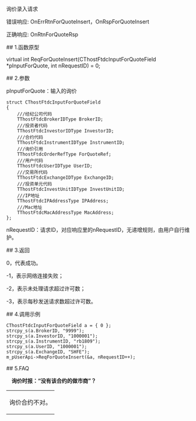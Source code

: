 <p>询价录入请求</p>
<p>错误响应: OnErrRtnForQuoteInsert，OnRspForQuoteInsert</p>
<p>正确响应: OnRtnForQuoteRsp</p>
<span class="anchor" id="3ce8db0e-885e-4833-8651-60876d9643de"></span>
## 1.函数原型
<p>virtual int ReqForQuoteInsert(CThostFtdcInputForQuoteField *pInputForQuote, int nRequestID) = 0;</p>
<span class="anchor" id="f5e68eea-4c1f-48bd-a5e9-1ea70b0468b4"></span>
## 2.参数
<p>pInputForQuote：输入的询价</p>
<pre><code>struct CThostFtdcInputForQuoteField
{
    ///经纪公司代码
    TThostFtdcBrokerIDType BrokerID;
    ///投资者代码
    TThostFtdcInvestorIDType InvestorID;
    ///合约代码
    TThostFtdcInstrumentIDType InstrumentID;
    ///询价引用
    TThostFtdcOrderRefType ForQuoteRef;
    ///用户代码
    TThostFtdcUserIDType UserID;
    ///交易所代码
    TThostFtdcExchangeIDType ExchangeID;
    ///投资单元代码
    TThostFtdcInvestUnitIDType InvestUnitID;
    ///IP地址
    TThostFtdcIPAddressType IPAddress;
    ///Mac地址
    TThostFtdcMacAddressType MacAddress;
};
</code></pre>
<p>nRequestID：请求ID，对应响应里的nRequestID，无递增规则，由用户自行维护。</p>
<span class="anchor" id="ea623e0a-95db-4ece-a3d4-b820f0744adb"></span>
## 3.返回
<p>0，代表成功。</p>
<p>-1，表示网络连接失败；</p>
<p>-2，表示未处理请求超过许可数；</p>
<p>-3，表示每秒发送请求数超过许可数。</p>
<span class="anchor" id="acb908ab-a8f0-44de-af3e-5808ade84154"></span>
## 4.调用示例
<pre><code>CThostFtdcInputForQuoteField a = { 0 };
strcpy_s(a.BrokerID, "9999");
strcpy_s(a.InvestorID, "1000001");
strcpy_s(a.InstrumentID, "rb1809");
strcpy_s(a.UserID, "1000001");
strcpy_s(a.ExchangeID, "SHFE");
m_pUserApi-&gt;ReqForQuoteInsert(&amp;a, nRequestID++);
</code></pre>
<span class="anchor" id="ee515341-91c2-4d90-82ec-630e214bef4a"></span>
## 5.FAQ
<p><div class="region_i" id=""><p class="region_header" id="region_header_1" style="padding-left: 1em;font-weight : bold;text-indent: 0px;text-align: left;">询价时报：“没有该合约的做市商”？</p><div class="region_panel" id="region_panel_1" style="display:block;"><table><tr><td>
<p>询价合约不对。</p>
</td></tr></table>
</div><p class="region_tail" id="region_tail_1" style="border-top-color:transparent;border-bottom-width:0;"></p></div></p>
